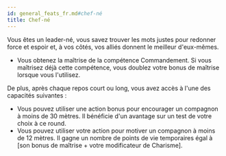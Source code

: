 ```yaml
---
id: general_feats_fr.md#chef-né
title: Chef-né
---
```


Vous êtes un leader-né, vous savez trouver les mots justes pour redonner force et espoir et, à vos côtés, vos alliés donnent le meilleur d'eux-mêmes.

* Vous obtenez la maîtrise de la compétence Commandement. Si vous maîtrisez déjà cette compétence, vous doublez votre bonus de maîtrise lorsque vous l'utilisez.

De plus, après chaque repos court ou long, vous avez accès à l'une des capacités suivantes :

* Vous pouvez utiliser une action bonus pour encourager un compagnon à moins de 30 mètres. Il bénéficie d'un avantage sur un test de votre choix à ce round.
* Vous pouvez utiliser votre action pour motiver un compagnon à moins de 12 mètres. Il gagne un nombre de points de vie temporaires égal à [son bonus de maîtrise + votre modificateur de Charisme].

